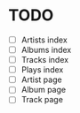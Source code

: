 # TODO

- [ ] Artists index
- [ ] Albums index
- [ ] Tracks index
- [ ] Plays index
- [ ] Artist page
- [ ] Album page
- [ ] Track page
